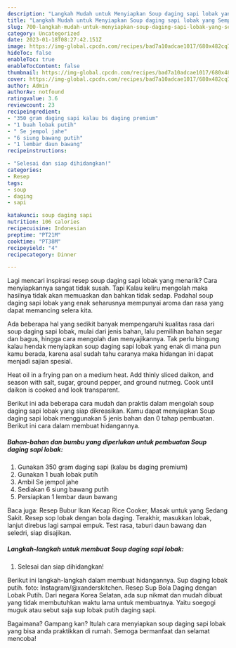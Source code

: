 ```yaml
---
description: "Langkah Mudah untuk Menyiapkan Soup daging sapi lobak yang Sempurna, Buat Buka Puasa Lezat Sekali"
title: "Langkah Mudah untuk Menyiapkan Soup daging sapi lobak yang Sempurna, Buat Buka Puasa Lezat Sekali"
slug: 700-langkah-mudah-untuk-menyiapkan-soup-daging-sapi-lobak-yang-sempurna-buat-buka-puasa-lezat-sekali
category: Uncategorized
date: 2023-01-18T08:27:42.151Z
image: https://img-global.cpcdn.com/recipes/bad7a10adcae1017/680x482cq70/soup-daging-sapi-lobak-foto-resep-utama.jpg
hideToc: false
enableToc: true
enableTocContent: false
thumbnail: https://img-global.cpcdn.com/recipes/bad7a10adcae1017/680x482cq70/soup-daging-sapi-lobak-foto-resep-utama.jpg
cover: https://img-global.cpcdn.com/recipes/bad7a10adcae1017/680x482cq70/soup-daging-sapi-lobak-foto-resep-utama.jpg
author: Admin
authorAv: notfound
ratingvalue: 3.6
reviewcount: 23
recipeingredient:
- "350 gram daging sapi kalau bs daging premium"
- "1 buah lobak putih"
- " Se jempol jahe"
- "6 siung bawang putih"
- "1 lembar daun bawang"
recipeinstructions:

- "Selesai dan siap dihidangkan!"
categories:
- Resep
tags:
- soup
- daging
- sapi

katakunci: soup daging sapi 
nutrition: 106 calories
recipecuisine: Indonesian
preptime: "PT21M"
cooktime: "PT38M"
recipeyield: "4"
recipecategory: Dinner

---
```



Lagi mencari inspirasi resep soup daging sapi lobak yang menarik? Cara menyiapkannya sangat tidak susah. Tapi Kalau keliru mengolah maka hasilnya tidak akan memuaskan dan bahkan tidak sedap. Padahal soup daging sapi lobak yang enak seharusnya mempunyai aroma dan rasa yang dapat memancing selera kita.


Ada beberapa hal yang sedikit banyak mempengaruhi kualitas rasa dari soup daging sapi lobak, mulai dari jenis bahan, lalu pemilihan bahan segar dan bagus, hingga cara mengolah dan menyajikannya. Tak perlu bingung kalau hendak menyiapkan soup daging sapi lobak yang enak di mana pun kamu berada, karena asal sudah tahu caranya maka hidangan ini dapat menjadi sajian spesial.

Heat oil in a frying pan on a medium heat. Add thinly sliced daikon, and season with salt, sugar, ground pepper, and ground nutmeg. Cook until daikon is cooked and look transparent.


Berikut ini ada beberapa cara mudah dan praktis dalam mengolah soup daging sapi lobak yang siap dikreasikan. Kamu dapat menyiapkan Soup daging sapi lobak menggunakan 5 jenis bahan dan 0 tahap pembuatan. Berikut ini cara dalam membuat hidangannya.

<!--inarticleads1-->

##### Bahan-bahan dan bumbu yang diperlukan untuk pembuatan Soup daging sapi lobak:

1. Gunakan 350 gram daging sapi (kalau bs daging premium)
1. Gunakan 1 buah lobak putih
1. Ambil  Se jempol jahe
1. Sediakan 6 siung bawang putih
1. Persiapkan 1 lembar daun bawang


Baca juga: Resep Bubur Ikan Kecap Rice Cooker, Masak untuk yang Sedang Sakit. Resep sop lobak dengan bola daging. Terakhir, masukkan lobak, lanjut direbus lagi sampai empuk. Test rasa, taburi daun bawang dan seledri, siap disajikan. 

<!--inarticleads2-->

##### Langkah-langkah untuk membuat Soup daging sapi lobak:


1. Selesai dan siap dihidangkan!

Berikut ini langkah-langkah dalam membuat hidangannya. Sup daging lobak putih. foto: Instagram/@xanderskitchen. Resep Sup Bola Daging dengan Lobak Putih. Dari negara Korea Selatan, ada sup nikmat dan mudah dibuat yang tidak membutuhkan waktu lama untuk membuatnya. Yaitu soegogi muguk atau sebut saja sup lobak putih daging sapi. 

Bagaimana? Gampang kan? Itulah cara menyiapkan soup daging sapi lobak yang bisa anda praktikkan di rumah. Semoga bermanfaat dan selamat mencoba!
